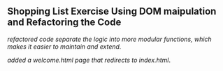 ## Shopping List Exercise Using DOM maipulation and Refactoring the Code

 _refactored code separate the logic into more modular functions, which makes it easier to maintain and extend._ 

_added a welcome.html page that redirects to index.html_.
